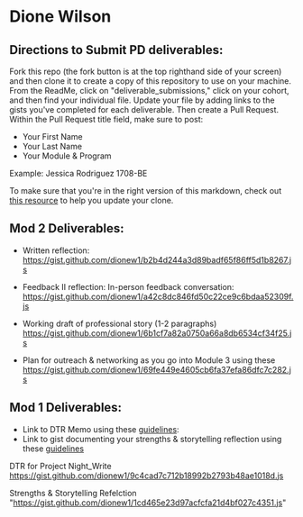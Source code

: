 # Dione Wilson
## Directions to Submit PD deliverables:
Fork this repo (the fork button is at the top righthand side of your screen) and then clone it to create a copy of this repository to use on your machine. From the ReadMe, click on "deliverable_submissions," click on your cohort, and then find your individual file. Update your file by adding links to the gists you've completed for each deliverable. Then create a Pull Request. Within the Pull Request title field, make sure to post:

* Your First Name
* Your Last Name
* Your Module & Program

Example: Jessica Rodriguez 1708-BE

To make sure that you're in the right version of this markdown, check out [this resource](https://help.github.com/articles/configuring-a-remote-for-a-fork/) to help you update your clone.

## Mod 2 Deliverables:
* Written reflection:
  https://gist.github.com/dionew1/b2b4d244a3d89badf65f86ff5d1b8267.js
* Feedback II reflection: In-person feedback conversation:
https://gist.github.com/dionew1/a42c8dc846fd50c22ce9c6bdaa52309f.js

* Working draft of professional story (1-2 paragraphs)
https://gist.github.com/dionew1/6b1cf7a82a0750a66a8db6534cf34f25.js

* Plan for outreach & networking as you go into Module 3 using these
https://gist.github.com/dionew1/69fe449e4605cb6fa37efa86dfc7c282.js

## Mod 1 Deliverables:
* Link to DTR Memo using these [guidelines](https://github.com/turingschool/career-development-curriculum/blob/master/module_one/dtr_guidelines_memo.md):
* Link to gist documenting your strengths & storytelling reflection using these [guidelines](https://github.com/turingschool/career-development-curriculum/blob/master/module_one/strengths_storytelling_reflection.md)


DTR for Project Night_Write https://gist.github.com/dionew1/9c4cad7c712b18992b2793b48ae1018d.js

Strengths & Storytelling Refelction "https://gist.github.com/dionew1/1cd465e23d97acfcfa21d4bf027c4351.js"
